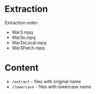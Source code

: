 # Extraction

Extraction order:

- War3.mpq
- War3x.mpq
- War3xLocal.mpq
- War3Patch.mpq

# Content

- `/extract` - files with original name
- `/lowercase` - files with lowercase name
